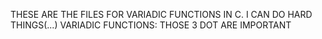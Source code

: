 THESE ARE THE FILES FOR VARIADIC FUNCTIONS IN C. I CAN DO HARD THINGS(...)
VARIADIC FUNCTIONS: THOSE 3 DOT ARE IMPORTANT
